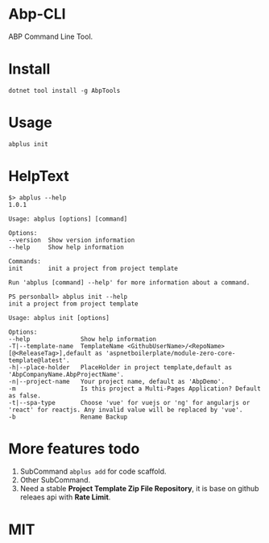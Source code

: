 # Abp-CLI

ABP Command Line Tool.

# Install

    dotnet tool install -g AbpTools

# Usage

    abplus init 

# HelpText

    $> abplus --help
    1.0.1

    Usage: abplus [options] [command]

    Options:
    --version  Show version information
    --help     Show help information

    Commands:
    init       init a project from project template

    Run 'abplus [command] --help' for more information about a command.

    PS personball> abplus init --help
    init a project from project template

    Usage: abplus init [options]

    Options:
    --help              Show help information
    -T|--template-name  TemplateName <GithubUserName>/<RepoName>[@<ReleaseTag>],default as 'aspnetboilerplate/module-zero-core-template@latest'.
    -h|--place-holder   PlaceHolder in project template,default as 'AbpCompanyName.AbpProjectName'.
    -n|--project-name   Your project name, default as 'AbpDemo'.
    -m                  Is this project a Multi-Pages Application? Default as false.
    -t|--spa-type       Choose 'vue' for vuejs or 'ng' for angularjs or 'react' for reactjs. Any invalid value will be replaced by 'vue'.
    -b                  Rename Backup

# More features todo

1. SubCommand `abplus add` for code scaffold. 
1. Other SubCommand.
1. Need a stable **Project Template Zip File Repository**, it is base on github releaes api with **Rate Limit**.

# MIT
